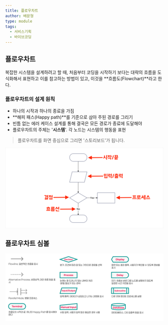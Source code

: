 ```yaml
---
title: 플로우차트
author: 배문형
type: module
tags:
  - 서비스기획
  - 바이브코딩
---
```


## 플로우차트

복잡한 시스템을 설계하려고 할 때, 처음부터 코딩을 시작하기 보다는 대략의 흐름을 도식화해서 표현하고 이를 참고하는 방법이 있고, 이것을 **흐름도(Flowchart)**라고 한다. 

### 플로우차트의 설계 원칙

- 하나의 시작과 하나의 종료을 가짐
- **해피 패스(Happy path)**를 기준으로 삼아 주된 경로를 그리기
- 빈틈 없는 에러 케이스 설계를 통해 결국은 모든 경로가 종료에 도달해야
- 플로우차트의 주체는 '**시스템**'. 각 노드는 시스템의 행동을 표현

> 플로우차트를 화면 중심으로 그리면 '스토리보드'가 됩니다.

![](../attachments/ux-flow-chart.png)

## 플로우차트 심볼

![](../attachments/ux-flowchart.png)
